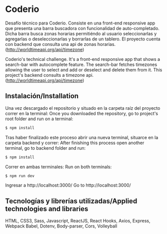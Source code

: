 # Coderio

Desafío técnico para Coderio. Consiste en una front-end responsive app que presenta una barra buscadora con funcionalidad de auto-completado. Dicha barra busca zonas horarias permitiéndo al usuario seleccionarlas y agregarlas o deseleccionarlas y borrarlas de un tablero. 
El proyecto cuenta con backend que consulta una api de zonas horarias. (http://worldtimeapi.org/api/timezone)

Coderio's technical challenge. It's a front-end responsive app that shows a search-bar with autocomplete feature. The search-bar fetches timezones allowing the user to select and add or deselect and delete them from it. 
This project's backend consults a timezone api. (http://worldtimeapi.org/api/timezone)

## Instalación/Installation

Una vez descargado el repositorio y situado en la carpeta raíz del proyecto correr en la terminal: 
Once you downloaded the repository, go to project's root folder and run on a terminal:

```sh
$ npm install
```
Tras haber finalizado este proceso abrir una nueva terminal, situarce en la carpeta backend y correr: 
After finishing this process open another terminal, go to backend folder and run: 

```sh
$ npm install
```
Correr en ambas terminales: 
Run on both terminals: 

```sh
$ npm run dev
```

Ingresar a http://localhost:3000/
Go to http://localhost:3000/

## Tecnologías y librerías utilizadas/Applied technologies and libraries

HTML,
CSS3,
Sass,
Javascript,
ReactJS,
React Hooks,
Axios, 
Express,
Webpack
Babel,
Dotenv,
Body-parser,
Cors,
Volleyball
